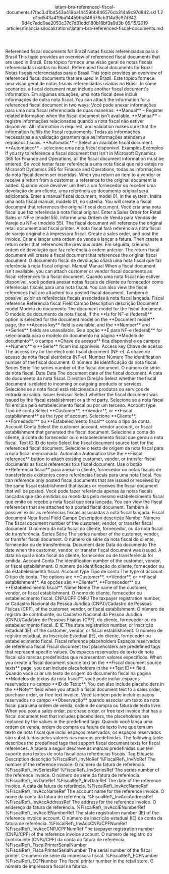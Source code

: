<?xml version="1.0" encoding="UTF-8"?>
<xliff xmlns:logoport="urn:logoport:xliffeditor:xliff-extras:1.0" xmlns:tilt="urn:logoport:xliffeditor:tilt-non-translatables:1.0" xmlns:xsi="http://www.w3.org/2001/XMLSchema-instance" xmlns="urn:oasis:names:tc:xliff:document:1.2" xmlns:xliffext="urn:microsoft:content:schema:xliffextensions" version="1.2" xsi:schemaLocation="urn:oasis:names:tc:xliff:document:1.2 xliff-core-1.2-transitional.xsd">
  <file datatype="xml" source-language="en-US" original="latam-bra-referenced-fiscal-documents.md" target-language="pt-BR">
    <header>
      <tool tool-company="Microsoft" tool-version="1.0-7889195" tool-name="mdxliff" tool-id="mdxliff"/>
      <xliffext:skl_file_name>latam-bra-referenced-fiscal-documents.f7fac3.d1bd543a419ba14459bb846576cb314a9c97d842.skl</xliffext:skl_file_name>
      <xliffext:version>1.2</xliffext:version>
      <xliffext:ms.openlocfilehash>d1bd543a419ba14459bb846576cb314a9c97d842</xliffext:ms.openlocfilehash>
      <xliffext:ms.sourcegitcommit>9d4c7edd0ae2053c37c7d81cdd180b16bf3a9d3b</xliffext:ms.sourcegitcommit>
      <xliffext:ms.lasthandoff>05/15/2019</xliffext:ms.lasthandoff>
      <xliffext:ms.openlocfilepath>articles\financials\localizations\latam-bra-referenced-fiscal-documents.md</xliffext:ms.openlocfilepath>
    </header>
    <body>
      <group extype="content" id="content">
        <trans-unit xml:space="preserve" translate="yes" id="101" restype="x-metadata">
          <source>Referenced fiscal documents for Brazil</source>
        <target logoport:matchpercent="101" state="translated" state-qualifier="leveraged-tm">Notas fiscais referenciadas para o Brasil</target></trans-unit>
        <trans-unit xml:space="preserve" translate="yes" id="102" restype="x-metadata">
          <source>This topic provides an overview of referenced fiscal documents that are used in Brazil.</source>
        <target logoport:matchpercent="101" state="translated" state-qualifier="leveraged-tm">Este tópico fornece uma visão geral de notas fiscais referenciadas usadas no Brasil.</target></trans-unit>
        <trans-unit xml:space="preserve" translate="yes" id="103">
          <source>Referenced fiscal documents for Brazil</source>
        <target logoport:matchpercent="101" state="translated" state-qualifier="leveraged-tm">Notas fiscais referenciadas para o Brasil</target></trans-unit>
        <trans-unit xml:space="preserve" translate="yes" id="104">
          <source>This topic provides an overview of referenced fiscal documents that are used in Brazil.</source>
        <target logoport:matchpercent="101" state="translated" state-qualifier="leveraged-tm">Este tópico fornece uma visão geral de notas fiscais referenciadas usadas no Brasil.</target></trans-unit>
        <trans-unit xml:space="preserve" translate="yes" id="105">
          <source>In some scenarios, a fiscal document must include another fiscal document's information.</source>
        <target logoport:matchpercent="101" state="translated" state-qualifier="leveraged-tm">Em algumas situações, uma nota fiscal deve incluir informações de outra nota fiscal.</target></trans-unit>
        <trans-unit xml:space="preserve" translate="yes" id="106">
          <source>You can attach the information for a referenced fiscal document in two ways:</source>
        <target logoport:matchpercent="101" state="translated" state-qualifier="leveraged-tm">Você pode anexar informações para uma nota fiscal referenciada de duas maneiras:</target></trans-unit>
        <trans-unit xml:space="preserve" translate="yes" id="107">
          <source><bpt id="p1">**</bpt>Manual<ept id="p1">**</ept> – Register related information when the fiscal document isn't available.</source>
        <target logoport:matchpercent="101" state="translated" state-qualifier="leveraged-tm"><bpt id="p1">**</bpt>Manual<ept id="p1">**</ept> – registre informações relacionadas quando a nota fiscal não estiver disponível.</target></trans-unit>
        <trans-unit xml:space="preserve" translate="yes" id="108">
          <source>All information is required, and validation makes sure that the information fulfills the fiscal requirements.</source>
        <target logoport:matchpercent="101" state="translated" state-qualifier="leveraged-tm">Todas as informações necessárias e a validação garantem que as informações atendem a requisitos fiscais.</target></trans-unit>
        <trans-unit xml:space="preserve" translate="yes" id="109">
          <source><bpt id="p1">**</bpt>Automatic<ept id="p1">**</ept> – Select an available fiscal document.</source>
        <target logoport:matchpercent="101" state="translated" state-qualifier="leveraged-tm"><bpt id="p1">**</bpt>Automático<ept id="p1">**</ept> – selecione uma nota fiscal disponível.</target></trans-unit>
        <trans-unit xml:space="preserve" translate="yes" id="110">
          <source>Examples</source>
        <target logoport:matchpercent="101" state="translated" state-qualifier="leveraged-tm">Exemplos</target></trans-unit>
        <trans-unit xml:space="preserve" translate="yes" id="111">
          <source>If you try to reference a fiscal document that isn't in Microsoft Dynamics 365 for Finance and Operations, all the fiscal document information must be entered.</source>
        <target logoport:matchpercent="101" state="translated" state-qualifier="leveraged-tm">Se você tentar fazer referência a uma nota fiscal que não esteja no Microsoft Dynamics 365 for Finance and Operations, todas as informações da nota fiscal devem ser inseridas.</target></trans-unit>
        <trans-unit xml:space="preserve" translate="yes" id="112">
          <source>When you return an item to a vendor or receive a return from a customer, a reference to the original document is added.</source>
        <target logoport:matchpercent="101" state="translated" state-qualifier="leveraged-tm">Quando você devolver um item a um fornecedor ou receber uma devolução de um cliente, uma referência ao documento original será adicionada.</target></trans-unit>
        <trans-unit xml:space="preserve" translate="yes" id="113">
          <source>Enter a manual fiscal document, model 01, in the system.</source>
        <target logoport:matchpercent="101" state="translated" state-qualifier="leveraged-tm">Insira uma nota fiscal manual, modelo 01, no sistema.</target></trans-unit>
        <trans-unit xml:space="preserve" translate="yes" id="114">
          <source>You will create a fiscal document that references the original fiscal document.</source>
        <target logoport:matchpercent="101" state="translated" state-qualifier="leveraged-tm">Você cria uma nota fiscal que faz referência à nota fiscal original.</target></trans-unit>
        <trans-unit xml:space="preserve" translate="yes" id="115">
          <source>Enter a Sales Order for Retail Sales or NF-e (model 55).</source>
        <target logoport:matchpercent="101" state="translated" state-qualifier="leveraged-tm">Informe uma Ordem de Venda para Vendas de Varejo ou NF-e (modelo 55).</target></trans-unit>
        <trans-unit xml:space="preserve" translate="yes" id="116">
          <source>The fiscal document will reference the original retail document and fiscal printer.</source>
        <target logoport:matchpercent="101" state="translated" state-qualifier="leveraged-tm">A nota fiscal fará referência à nota fiscal de varejo original e à impressora fiscal.</target></trans-unit>
        <trans-unit xml:space="preserve" translate="yes" id="117">
          <source>Create a sales order, and post the invoice.</source>
        <target logoport:matchpercent="101" state="translated" state-qualifier="leveraged-tm">Criar e lançar uma ordem de venda e lançar a fatura.</target></trans-unit>
        <trans-unit xml:space="preserve" translate="yes" id="118">
          <source>Then create a return order that references the previous order.</source>
        <target logoport:matchpercent="101" state="translated" state-qualifier="leveraged-tm">Em seguida, crie uma ordem de devolução que faz referência à ordem anterior.</target></trans-unit>
        <trans-unit xml:space="preserve" translate="yes" id="119">
          <source>The return fiscal document will create a fiscal document that references the original fiscal document.</source>
        <target logoport:matchpercent="101" state="translated" state-qualifier="leveraged-tm">O documento fiscal de devolução criará uma nota fiscal que faz referência à nota fiscal original.</target></trans-unit>
        <trans-unit xml:space="preserve" translate="yes" id="120">
          <source>Manual</source>
        <target logoport:matchpercent="101" state="translated" state-qualifier="leveraged-tm">Manual</target></trans-unit>
        <trans-unit xml:space="preserve" translate="yes" id="121">
          <source>When a fiscal document isn't available, you can attach customer or vendor fiscal documents as fiscal references to a fiscal document.</source>
        <target logoport:matchpercent="101" state="translated" state-qualifier="leveraged-tm">Quando uma nota fiscal não estiver disponível, você poderá anexar notas fiscais de cliente ou fornecedor como referências fiscais para uma nota fiscal.</target></trans-unit>
        <trans-unit xml:space="preserve" translate="yes" id="122">
          <source>You can also view the fiscal references that are attached to a posted fiscal document.</source>
        <target logoport:matchpercent="101" state="translated" state-qualifier="leveraged-tm">Também é possível exibir as referências fiscais associadas à nota fiscal lançada.</target></trans-unit>
        <trans-unit xml:space="preserve" translate="yes" id="123">
          <source>Fiscal reference</source>
        <target logoport:matchpercent="101" state="translated" state-qualifier="leveraged-tm">Referência fiscal</target></trans-unit>
        <trans-unit xml:space="preserve" translate="yes" id="124">
          <source>Field</source>
        <target logoport:matchpercent="101" state="translated" state-qualifier="leveraged-tm">Campo</target></trans-unit>
        <trans-unit xml:space="preserve" translate="yes" id="125">
          <source>Description</source>
        <target logoport:matchpercent="101" state="translated" state-qualifier="leveraged-tm">descrição</target></trans-unit>
        <trans-unit xml:space="preserve" translate="yes" id="126">
          <source>Document model</source>
        <target logoport:matchpercent="101" state="translated" state-qualifier="leveraged-tm">Modelo do documento</target></trans-unit>
        <trans-unit xml:space="preserve" translate="yes" id="127">
          <source>The document model for the fiscal document.</source>
        <target logoport:matchpercent="101" state="translated" state-qualifier="leveraged-tm">O modelo de documento da nota fiscal.</target></trans-unit>
        <trans-unit xml:space="preserve" translate="yes" id="128">
          <source>If the <bpt id="p1">**</bpt>Is for NF-e (federal)<ept id="p1">**</ept> option is selected for the document model on the <bpt id="p2">**</bpt>Document model<ept id="p2">**</ept> page, the <bpt id="p3">**</bpt>Access key<ept id="p3">**</ept> field is available, and the <bpt id="p4">**</bpt>Number<ept id="p4">**</ept> and <bpt id="p5">**</bpt>Series<ept id="p5">**</ept> fields are unavailable.</source>
        <target logoport:matchpercent="101" state="translated" state-qualifier="leveraged-tm">Se a opção <bpt id="p1">**</bpt>É para NF-e (federal)<ept id="p1">**</ept> for selecionada para o modelo do documento na página <bpt id="p2">**</bpt>Modelo de documento<ept id="p2">**</ept>, o campo <bpt id="p3">**</bpt>Chave de acesso<ept id="p3">**</ept> fica disponível e os campos <bpt id="p4">**</bpt>Número<ept id="p4">**</ept> e <bpt id="p5">**</bpt>Série<ept id="p5">**</ept> ficam indisponíveis.</target></trans-unit>
        <trans-unit xml:space="preserve" translate="yes" id="129">
          <source>Access key</source>
        <target logoport:matchpercent="101" state="translated" state-qualifier="leveraged-tm">Chave de acesso</target></trans-unit>
        <trans-unit xml:space="preserve" translate="yes" id="130">
          <source>The access key for the electronic fiscal document (NF-e).</source>
        <target logoport:matchpercent="101" state="translated" state-qualifier="leveraged-tm">A chave de acesso da nota fiscal eletrônica (NF-e).</target></trans-unit>
        <trans-unit xml:space="preserve" translate="yes" id="131">
          <source>Number</source>
        <target logoport:matchpercent="101" state="translated" state-qualifier="leveraged-tm">Número</target></trans-unit>
        <trans-unit xml:space="preserve" translate="yes" id="132">
          <source>The identification number of the fiscal document.</source>
        <target logoport:matchpercent="101" state="translated" state-qualifier="leveraged-tm">O número de identificação da nota fiscal.</target></trans-unit>
        <trans-unit xml:space="preserve" translate="yes" id="133">
          <source>Series</source>
        <target logoport:matchpercent="101" state="translated" state-qualifier="leveraged-tm">Série</target></trans-unit>
        <trans-unit xml:space="preserve" translate="yes" id="134">
          <source>The series number of the fiscal document.</source>
        <target logoport:matchpercent="101" state="translated" state-qualifier="leveraged-tm">O número de série da nota fiscal.</target></trans-unit>
        <trans-unit xml:space="preserve" translate="yes" id="135">
          <source>Date</source>
        <target logoport:matchpercent="101" state="translated" state-qualifier="leveraged-tm">Data</target></trans-unit>
        <trans-unit xml:space="preserve" translate="yes" id="136">
          <source>The document date of the fiscal document.</source>
        <target logoport:matchpercent="101" state="translated" state-qualifier="leveraged-tm">A data do documento da nota fiscal.</target></trans-unit>
        <trans-unit xml:space="preserve" translate="yes" id="137">
          <source>Direction</source>
        <target logoport:matchpercent="101" state="translated" state-qualifier="leveraged-tm">Direção</target></trans-unit>
        <trans-unit xml:space="preserve" translate="yes" id="138">
          <source>Select whether the fiscal document is related to incoming or outgoing products or services.</source>
        <target logoport:matchpercent="101" state="translated" state-qualifier="leveraged-tm">Selecione se a nota fiscal está relacionada a produtos ou serviços de entrada ou saída.</target></trans-unit>
        <trans-unit xml:space="preserve" translate="yes" id="139">
          <source>Issuer</source>
        <target logoport:matchpercent="101" state="translated" state-qualifier="leveraged-tm">Emissor</target></trans-unit>
        <trans-unit xml:space="preserve" translate="yes" id="140">
          <source>Select whether the fiscal document was issued by the fiscal establishment or a third party.</source>
        <target logoport:matchpercent="101" state="translated" state-qualifier="leveraged-tm">Selecione se a nota fiscal foi emitida pelo estabelecimento fiscal ou por um terceiro.</target></trans-unit>
        <trans-unit xml:space="preserve" translate="yes" id="141">
          <source>Account type</source>
        <target logoport:matchpercent="101" state="translated" state-qualifier="leveraged-tm">Tipo de conta</target></trans-unit>
        <trans-unit xml:space="preserve" translate="yes" id="142">
          <source>Select <bpt id="p1">**</bpt>Customer<ept id="p1">**</ept>, <bpt id="p2">**</bpt>Vendor<ept id="p2">**</ept>, or <bpt id="p3">**</bpt>Fiscal establishment<ept id="p3">**</ept> as the type of account.</source>
        <target logoport:matchpercent="101" state="translated" state-qualifier="leveraged-tm">Selecione <bpt id="p1">**</bpt>Cliente<ept id="p1">**</ept>, <bpt id="p2">**</bpt>Fornecedor<ept id="p2">**</ept> ou <bpt id="p3">**</bpt>Estabelecimento fiscal<ept id="p3">**</ept> como o tipo de conta.</target></trans-unit>
        <trans-unit xml:space="preserve" translate="yes" id="143">
          <source>Account</source>
        <target logoport:matchpercent="101" state="translated" state-qualifier="leveraged-tm">Conta</target></trans-unit>
        <trans-unit xml:space="preserve" translate="yes" id="144">
          <source>Select the customer account, vendor account, or fiscal establishment that generated the fiscal document.</source>
        <target logoport:matchpercent="101" state="translated" state-qualifier="leveraged-tm">Selecione a conta do cliente, a conta do fornecedor ou o estabelecimento fiscal que gerou a nota fiscal.</target></trans-unit>
        <trans-unit xml:space="preserve" translate="yes" id="145">
          <source>Text ID</source>
        <target logoport:matchpercent="101" state="translated" state-qualifier="leveraged-tm">ID do texto</target></trans-unit>
        <trans-unit xml:space="preserve" translate="yes" id="146">
          <source>Select the fiscal document source text for the referenced fiscal document.</source>
        <target logoport:matchpercent="101" state="translated" state-qualifier="leveraged-tm">Selecione o texto de origem da nota fiscal para a nota fiscal mencionada.</target></trans-unit>
        <trans-unit xml:space="preserve" translate="yes" id="147">
          <source>Automatic</source>
        <target logoport:matchpercent="101" state="translated" state-qualifier="leveraged-tm">Automático</target></trans-unit>
        <trans-unit xml:space="preserve" translate="yes" id="148">
          <source>Use the <bpt id="p1">**</bpt>Fiscal reference<ept id="p1">**</ept> button to attach existing customer, vendor, or transfer fiscal documents as fiscal references to a fiscal document.</source>
        <target logoport:matchpercent="101" state="translated" state-qualifier="leveraged-tm">Use o botão <bpt id="p1">**</bpt>Referência fiscal<ept id="p1">**</ept> para anexar o cliente, fornecedor ou notas fiscais de transferência existentes como referências fiscais para uma nota fiscal.</target></trans-unit>
        <trans-unit xml:space="preserve" translate="yes" id="149">
          <source>You can reference only posted fiscal documents that are issued or received by the same fiscal establishment that issues or receives the fiscal document that will be posted.</source>
        <target logoport:matchpercent="101" state="translated" state-qualifier="leveraged-tm">Você pode fazer referência apenas às notas fiscais lançadas que são emitidas ou recebidas pelo mesmo estabelecimento fiscal que emite ou recebe a nota fiscal que será lançada.</target></trans-unit>
        <trans-unit xml:space="preserve" translate="yes" id="150">
          <source>You can view the fiscal references that are attached to a posted fiscal document.</source>
        <target logoport:matchpercent="101" state="translated" state-qualifier="leveraged-tm">Também é possível exibir as referências fiscais associadas à nota fiscal lançada.</target></trans-unit>
        <trans-unit xml:space="preserve" translate="yes" id="151">
          <source>Fiscal document</source>
        <target logoport:matchpercent="101" state="translated" state-qualifier="leveraged-tm">Nota fiscal</target></trans-unit>
        <trans-unit xml:space="preserve" translate="yes" id="152">
          <source>Field</source>
        <target logoport:matchpercent="101" state="translated" state-qualifier="leveraged-tm">Campo</target></trans-unit>
        <trans-unit xml:space="preserve" translate="yes" id="153">
          <source>Description</source>
        <target logoport:matchpercent="101" state="translated" state-qualifier="leveraged-tm">descrição</target></trans-unit>
        <trans-unit xml:space="preserve" translate="yes" id="154">
          <source>Number</source>
        <target logoport:matchpercent="101" state="translated" state-qualifier="leveraged-tm">Número</target></trans-unit>
        <trans-unit xml:space="preserve" translate="yes" id="155">
          <source>The fiscal document number of the customer, vendor, or transfer fiscal document.</source>
        <target logoport:matchpercent="101" state="translated" state-qualifier="leveraged-tm">O número da nota fiscal do cliente, fornecedor, ou da nota fiscal de transferência.</target></trans-unit>
        <trans-unit xml:space="preserve" translate="yes" id="156">
          <source>Series</source>
        <target logoport:matchpercent="101" state="translated" state-qualifier="leveraged-tm">Série</target></trans-unit>
        <trans-unit xml:space="preserve" translate="yes" id="157">
          <source>The series number of the customer, vendor, or transfer fiscal document.</source>
        <target logoport:matchpercent="101" state="translated" state-qualifier="leveraged-tm">O número de série da nota fiscal do cliente, fornecedor ou de transferência.</target></trans-unit>
        <trans-unit xml:space="preserve" translate="yes" id="158">
          <source>Document date</source>
        <target logoport:matchpercent="101" state="translated" state-qualifier="leveraged-tm">Data do documento</target></trans-unit>
        <trans-unit xml:space="preserve" translate="yes" id="159">
          <source>The date when the customer, vendor, or transfer fiscal document was issued.</source>
        <target logoport:matchpercent="101" state="translated" state-qualifier="leveraged-tm">A data na qual a nota fiscal do cliente, fornecedor ou de transferência foi emitida.</target></trans-unit>
        <trans-unit xml:space="preserve" translate="yes" id="160">
          <source>Account</source>
        <target logoport:matchpercent="101" state="translated" state-qualifier="leveraged-tm">Conta</target></trans-unit>
        <trans-unit xml:space="preserve" translate="yes" id="161">
          <source>The identification number of the customer, vendor, or fiscal establishment.</source>
        <target logoport:matchpercent="101" state="translated" state-qualifier="leveraged-tm">O número de identificação do cliente, fornecedor ou do estabelecimento fiscal.</target></trans-unit>
        <trans-unit xml:space="preserve" translate="yes" id="162">
          <source>Account type</source>
        <target logoport:matchpercent="101" state="translated" state-qualifier="leveraged-tm">Tipo de conta</target></trans-unit>
        <trans-unit xml:space="preserve" translate="yes" id="163">
          <source>The type of account.</source>
        <target logoport:matchpercent="101" state="translated" state-qualifier="leveraged-tm">O tipo de conta.</target></trans-unit>
        <trans-unit xml:space="preserve" translate="yes" id="164">
          <source>The options are <bpt id="p1">**</bpt>Customer<ept id="p1">**</ept>, <bpt id="p2">**</bpt>Vendor<ept id="p2">**</ept>, or <bpt id="p3">**</bpt>Fiscal establishment<ept id="p3">**</ept>.</source>
        <target logoport:matchpercent="101" state="translated" state-qualifier="leveraged-tm">As opções são <bpt id="p1">**</bpt>Cliente<ept id="p1">**</ept>, <bpt id="p2">**</bpt>Fornecedor<ept id="p2">**</ept> ou <bpt id="p3">**</bpt>Estabelecimento fiscal<ept id="p3">**</ept>.</target></trans-unit>
        <trans-unit xml:space="preserve" translate="yes" id="165">
          <source>Name</source>
        <target logoport:matchpercent="101" state="translated" state-qualifier="leveraged-tm">Nome</target></trans-unit>
        <trans-unit xml:space="preserve" translate="yes" id="166">
          <source>The name of the customer, vendor, or fiscal establishment.</source>
        <target logoport:matchpercent="101" state="translated" state-qualifier="leveraged-tm">O nome do cliente, fornecedor ou estabelecimento fiscal.</target></trans-unit>
        <trans-unit xml:space="preserve" translate="yes" id="167">
          <source>CNPJ/CPF</source>
        <target logoport:matchpercent="101" state="translated" state-qualifier="leveraged-tm">CNPJ</target></trans-unit>
        <trans-unit xml:space="preserve" translate="yes" id="168">
          <source>The taxpayer registration number, or Cadastro Nacional da Pessoa Jurídica (CNPJ)/Cadastro de Pessoas Físicas (CPF), of the customer, vendor, or fiscal establishment.</source>
        <target logoport:matchpercent="101" state="translated" state-qualifier="leveraged-tm">O número de registro de contribuinte, ou Cadastro Nacional da Pessoa Jurídica (CNPJ)/Cadastro de Pessoas Físicas (CPF), do cliente, fornecedor ou do estabelecimento fiscal.</target></trans-unit>
        <trans-unit xml:space="preserve" translate="yes" id="169">
          <source>IE</source>
        <target logoport:matchpercent="101" state="translated" state-qualifier="leveraged-tm">IE</target></trans-unit>
        <trans-unit xml:space="preserve" translate="yes" id="170">
          <source>The state registration number, or Inscrição Estadual (IE), of the customer, vendor, or fiscal establishment.</source>
        <target logoport:matchpercent="101" state="translated" state-qualifier="leveraged-tm">O número de registro estadual, ou Inscrição Estadual (IE), do cliente, fornecedor ou estabelecimento fiscal.</target></trans-unit>
        <trans-unit xml:space="preserve" translate="yes" id="171">
          <source>Fiscal reference placeholders</source>
        <target logoport:matchpercent="101" state="translated" state-qualifier="leveraged-tm">Espaços reservados de referência fiscal</target></trans-unit>
        <trans-unit xml:space="preserve" translate="yes" id="172">
          <source>Fiscal document text placeholders are predefined tags that represent specific values.</source>
        <target logoport:matchpercent="101" state="translated" state-qualifier="leveraged-tm">Os espaços reservados de texto de nota fiscal são marcas predefinidas que representam valores específicos.</target></trans-unit>
        <trans-unit xml:space="preserve" translate="yes" id="173">
          <source>When you create a fiscal document source text on the <bpt id="p1">**</bpt>Fiscal document source texts<ept id="p1">**</ept> page, you can include placeholders in the <bpt id="p2">**</bpt>Text ID<ept id="p2">**</ept> field.</source>
        <target logoport:matchpercent="101" state="translated" state-qualifier="leveraged-tm">Quando você criar um texto de origem do documento fiscal na página <bpt id="p1">**</bpt>Modelos de textos da nota fiscal<ept id="p1">**</ept>, você pode incluir espaços reservados no campo <bpt id="p2">**</bpt>ID do Texto<ept id="p2">**</ept>.</target></trans-unit>
        <trans-unit xml:space="preserve" translate="yes" id="174">
          <source>You can also include placeholders in the <bpt id="p1">**</bpt>Note<ept id="p1">**</ept> field when you attach a fiscal document text to a sales order, purchase order, or free text invoice.</source>
        <target logoport:matchpercent="101" state="translated" state-qualifier="leveraged-tm">Você também pode incluir espaços reservados no campo <bpt id="p1">**</bpt>Observação<ept id="p1">**</ept> quando associar um texto da nota fiscal para uma ordem de venda, ordem de compra ou fatura de texto livre.</target></trans-unit>
        <trans-unit xml:space="preserve" translate="yes" id="175">
          <source>When you post a sales order, purchase order, or free text invoice that has a fiscal document text that includes placeholders, the placeholders are replaced by the values in the predefined tags.</source>
        <target logoport:matchpercent="101" state="translated" state-qualifier="leveraged-tm">Quando você lança uma ordem de venda, ordem de compra ou fatura de texto livre que tem um texto de nota fiscal que inclui espaços reservados, os espaços reservados são substituídos pelos valores nas marcas predefinidas.</target></trans-unit>
        <trans-unit xml:space="preserve" translate="yes" id="176">
          <source>The following table describes the predefined tags that support fiscal document texts for fiscal references.</source>
        <target logoport:matchpercent="101" state="translated" state-qualifier="leveraged-tm">A tabela a seguir descreve as marcas predefinidas que têm suporte para textos de nota fiscal para referências fiscais.</target></trans-unit>
        <trans-unit xml:space="preserve" translate="yes" id="177">
          <source>Tag</source>
        <target logoport:matchpercent="101" state="translated" state-qualifier="leveraged-tm">Etiqueta</target></trans-unit>
        <trans-unit xml:space="preserve" translate="yes" id="178">
          <source>Description</source>
        <target logoport:matchpercent="101" state="translated" state-qualifier="leveraged-tm">descrição</target></trans-unit>
        <trans-unit xml:space="preserve" translate="yes" id="179">
          <source>%FiscalRef<ph id="ph1">\_</ph>InvNoRef</source>
        <target logoport:matchpercent="101" state="translated" state-qualifier="leveraged-tm">%FiscalRef<ph id="ph1">\_</ph>InvNoRef</target></trans-unit>
        <trans-unit xml:space="preserve" translate="yes" id="180">
          <source>The number of the reference invoice.</source>
        <target logoport:matchpercent="101" state="translated" state-qualifier="leveraged-tm">O número da fatura de referência.</target></trans-unit>
        <trans-unit xml:space="preserve" translate="yes" id="181">
          <source>%FiscalRef<ph id="ph1">\_</ph>InvSeriesRef</source>
        <target logoport:matchpercent="101" state="translated" state-qualifier="leveraged-tm">%FiscalRef<ph id="ph1">\_</ph>InvSeriesRef</target></trans-unit>
        <trans-unit xml:space="preserve" translate="yes" id="182">
          <source>The series number of the reference invoice.</source>
        <target logoport:matchpercent="101" state="translated" state-qualifier="leveraged-tm">O número de série da fatura de referência.</target></trans-unit>
        <trans-unit xml:space="preserve" translate="yes" id="183">
          <source>%FiscalRef<ph id="ph1">\_</ph>InvDateRef</source>
        <target logoport:matchpercent="101" state="translated" state-qualifier="leveraged-tm">%FiscalRef<ph id="ph1">\_</ph>InvDateRef</target></trans-unit>
        <trans-unit xml:space="preserve" translate="yes" id="184">
          <source>The date of the reference invoice.</source>
        <target logoport:matchpercent="101" state="translated" state-qualifier="leveraged-tm">A data da fatura de referência.</target></trans-unit>
        <trans-unit xml:space="preserve" translate="yes" id="185">
          <source>%FiscalRef<ph id="ph1">\_</ph>InvAccNameRef</source>
        <target logoport:matchpercent="101" state="translated" state-qualifier="leveraged-tm">%FiscalRef<ph id="ph1">\_</ph>InvAccNameRef</target></trans-unit>
        <trans-unit xml:space="preserve" translate="yes" id="186">
          <source>The account name for the reference invoice.</source>
        <target logoport:matchpercent="101" state="translated" state-qualifier="leveraged-tm">O nome da conta da fatura de referência.</target></trans-unit>
        <trans-unit xml:space="preserve" translate="yes" id="187">
          <source>%FiscalRef<ph id="ph1">\_</ph>InvAccAddressRef</source>
        <target logoport:matchpercent="101" state="translated" state-qualifier="leveraged-tm">%FiscalRef<ph id="ph1">\_</ph>InvAccAddressRef</target></trans-unit>
        <trans-unit xml:space="preserve" translate="yes" id="188">
          <source>The address for the reference invoice.</source>
        <target logoport:matchpercent="101" state="translated" state-qualifier="leveraged-tm">O endereço da fatura de referência.</target></trans-unit>
        <trans-unit xml:space="preserve" translate="yes" id="189">
          <source>%FiscalRef<ph id="ph1">\_</ph>InvAccIENumberRef</source>
        <target logoport:matchpercent="101" state="translated" state-qualifier="leveraged-tm">%FiscalRef<ph id="ph1">\_</ph>InvAccIENumberRef</target></trans-unit>
        <trans-unit xml:space="preserve" translate="yes" id="190">
          <source>The state registration number (IE) of the reference invoice account.</source>
        <target logoport:matchpercent="101" state="translated" state-qualifier="leveraged-tm">O número de inscrição estadual (IE) da conta da fatura de referência.</target></trans-unit>
        <trans-unit xml:space="preserve" translate="yes" id="191">
          <source>%FiscalRef<ph id="ph1">\_</ph>InvAccCNPJCPFNumRef</source>
        <target logoport:matchpercent="101" state="translated" state-qualifier="leveraged-tm">%FiscalRef<ph id="ph1">\_</ph>InvAccCNPJCPFNumRef</target></trans-unit>
        <trans-unit xml:space="preserve" translate="yes" id="192">
          <source>The taxpayer registration number (CNPJ/CPF) of the reference invoice account.</source>
        <target logoport:matchpercent="101" state="translated" state-qualifier="leveraged-tm">O número de registro do contribuinte (CNPJ/CPF) da conta da fatura de referência.</target></trans-unit>
        <trans-unit xml:space="preserve" translate="yes" id="193">
          <source>%FiscalRef<ph id="ph1">\_</ph>FiscalPrinterSerialNumber</source>
        <target logoport:matchpercent="101" state="translated" state-qualifier="leveraged-tm">%FiscalRef<ph id="ph1">\_</ph>FiscalPrinterSerialNumber</target></trans-unit>
        <trans-unit xml:space="preserve" translate="yes" id="194">
          <source>The serial number of the fiscal printer.</source>
        <target logoport:matchpercent="101" state="translated" state-qualifier="leveraged-tm">O número de série da impressora fiscal.</target></trans-unit>
        <trans-unit xml:space="preserve" translate="yes" id="195">
          <source>%FiscalRef<ph id="ph1">\_</ph>ECFNumber</source>
        <target logoport:matchpercent="101" state="translated" state-qualifier="leveraged-tm">%FiscalRef<ph id="ph1">\_</ph>ECFNumber</target></trans-unit>
        <trans-unit xml:space="preserve" translate="yes" id="196">
          <source>The fiscal printer number in the retail store.</source>
        <target logoport:matchpercent="101" state="translated" state-qualifier="leveraged-tm">O número de impressora fiscal na fábrica.</target></trans-unit>
      </group>
    </body>
  </file>
</xliff>